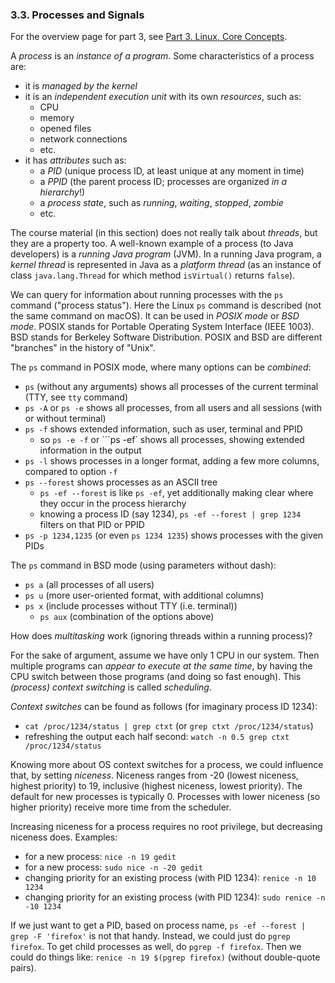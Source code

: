 
### 3.3. Processes and Signals

For the overview page for part 3, see [Part 3. Linux, Core Concepts](./part-3-linux-core-concepts.md).

A *process* is an *instance of a program*. Some characteristics of a process are:
* it is *managed by the kernel*
* it is an *independent execution unit* with its own *resources*, such as:
  * CPU
  * memory
  * opened files
  * network connections
  * etc.
* it has *attributes* such as:
  * a *PID* (unique process ID, at least unique at any moment in time)
  * a *PPID* (the parent process ID; processes are organized *in a hierarchy*!)
  * a *process state*, such as *running*, *waiting*, *stopped*, *zombie*
  * etc.

The course material (in this section) does not really talk about *threads*, but they are a property too.
A well-known example of a process (to Java developers) is a *running Java program* (JVM).
In a running Java program, a *kernel thread* is represented in Java as a *platform thread*
(as an instance of class `java.lang.Thread` for which method `isVirtual()` returns `false`).

We can query for information about running processes with the `ps` command ("process status").
Here the Linux `ps` command is described (not the same command on macOS). It can be used in *POSIX mode*
or *BSD mode*. POSIX stands for Portable Operating System Interface (IEEE 1003). BSD stands for
Berkeley Software Distribution. POSIX and BSD are different "branches" in the history of "Unix".

The `ps` command in POSIX mode, where many options can be *combined*:
* `ps` (without any arguments) shows all processes of the current terminal (TTY, see `tty` command)
* `ps -A` or `ps -e` shows all processes, from all users and all sessions (with or without terminal)
* `ps -f` shows extended information, such as user, terminal and PPID
  * so `ps -e -f` or ```ps -ef` shows all processes, showing extended information in the output
* `ps -l` shows processes in a longer format, adding a few more columns, compared to option `-f`
* `ps --forest` shows processes as an ASCII tree
  * `ps -ef --forest` is like `ps -ef`, yet additionally making clear where they occur in the process hierarchy
  * knowing a process ID (say 1234), `ps -ef --forest | grep 1234` filters on that PID or PPID
* `ps -p 1234,1235` (or even `ps 1234 1235`) shows processes with the given PIDs

The `ps` command in BSD mode (using parameters without dash):
* `ps a` (all processes of all users)
* `ps u` (more user-oriented format, with additional columns)
* `ps x` (include processes without TTY (i.e. terminal))
  * `ps aux` (combination of the options above)

How does *multitasking* work (ignoring threads within a running process)?

For the sake of argument, assume we have only 1 CPU in our system. Then multiple programs can
*appear to execute at the same time*, by having the CPU switch between those programs (and doing so
fast enough). This *(process) context switching* is called *scheduling*.

*Context switches* can be found as follows (for imaginary process ID 1234):
* `cat /proc/1234/status | grep ctxt` (or `grep ctxt /proc/1234/status`)
* refreshing the output each half second: `watch -n 0.5 grep ctxt /proc/1234/status`

Knowing more about OS context switches for a process, we could influence that, by setting *niceness*.
Niceness ranges from -20 (lowest niceness, highest priority) to 19, inclusive (highest niceness, lowest priority).
The default for new processes is typically 0. Processes with lower niceness (so higher priority) receive
more time from the scheduler.

Increasing niceness for a process requires no root privilege, but decreasing niceness does. Examples:
* for a new process: `nice -n 19 gedit`
* for a new process: `sudo nice -n -20 gedit`
* changing priority for an existing process (with PID 1234): `renice -n 10 1234`
* changing priority for an existing process (with PID 1234): `sudo renice -n -10 1234`

If we just want to get a PID, based on process name, `ps -ef --forest | grep -F 'firefox'` is not that handy.
Instead, we could just do `pgrep firefox`. To get child processes as well, do `pgrep -f firefox`.
Then we could do things like: `renice -n 19 $(pgrep firefox)` (without double-quote pairs).
